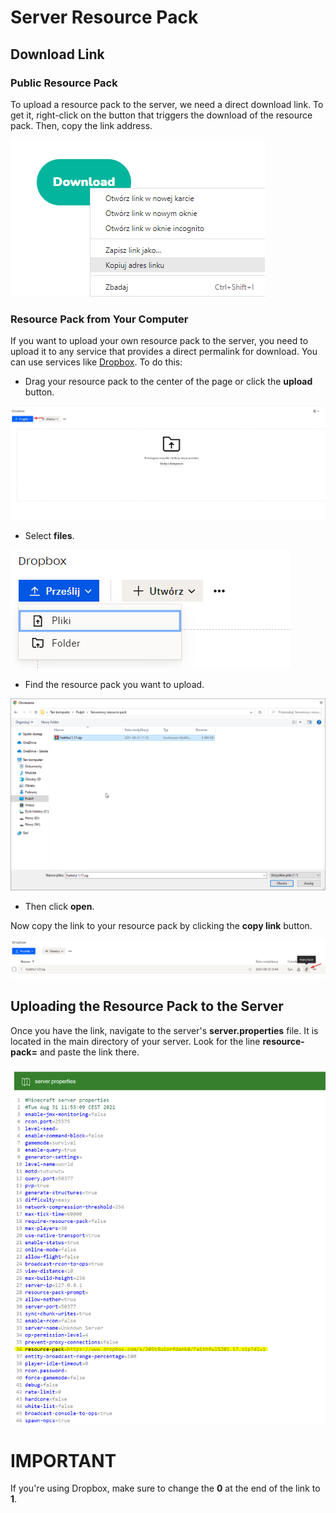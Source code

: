 # Server Resource Pack
## Download Link
### Public Resource Pack

To upload a resource pack to the server, we need a direct download link. To get it, right-click on the button that triggers the download of the resource pack. Then, copy the link address.

![1](img/rscp/1.png)

### Resource Pack from Your Computer

If you want to upload your own resource pack to the server, you need to upload it to any service that provides a direct permalink for download. You can use services like [Dropbox](https://www.dropbox.com/). 
To do this:
* Drag your resource pack to the center of the page or click the **upload** button.
  
![1](img/rscp/2.png)
* Select **files**.

![1](img/rscp/3.png)
* Find the resource pack you want to upload.

![1](img/rscp/4.png)
* Then click **open**.

Now copy the link to your resource pack by clicking the **copy link** button.

![1](img/rscp/5.png)

## Uploading the Resource Pack to the Server
Once you have the link, navigate to the server's **server.properties** file. It is located in the main directory of your server. 
Look for the line **resource-pack=** and paste the link there.

![1](img/rscp/6.png)

# IMPORTANT
If you're using Dropbox, make sure to change the **0** at the end of the link to **1**.
